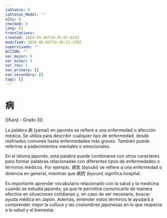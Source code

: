 ```yaml
---
iaStatus: 0
iaStatus_Model: ""
a11y: 0
checked: 0
lang: ES
translations: 
created: 2024-05-05T19:35:07.614Z
modified: 2024-05-05T19:38:22.178Z
supervisado: ""
ACCION: ""
ver_major: 0
ver_minor: 3
ver_rev: 1
nav_primary: []
nav_secondary: []
tags: []
---
```

# 病

[[Kanji - Grado 3]]

La palabra 病 (yamai) en japonés se refiere a una enfermedad o afección médica. Se utiliza para describir cualquier tipo de enfermedad, desde resfriados comunes hasta enfermedades más graves. También puede referirse a padecimientos mentales o emocionales.

En el idioma japonés, esta palabra puede combinarse con otros caracteres para formar palabras relacionadas con diferentes tipos de enfermedades o términos médicos. Por ejemplo, 病気 (byouki) se refiere a una enfermedad o dolencia en general, mientras que 病院 (byouin) significa hospital.

Es importante aprender vocabulario relacionado con la salud y la medicina cuando se estudia japonés, ya que te permitirá comunicarte de manera efectiva en situaciones cotidianas y, en caso de ser necesario, buscar ayuda médica en Japón. Además, entender estos términos te ayudará a comprender mejor la cultura y las costumbres japonesas en lo que respecta a la salud y el bienestar.
